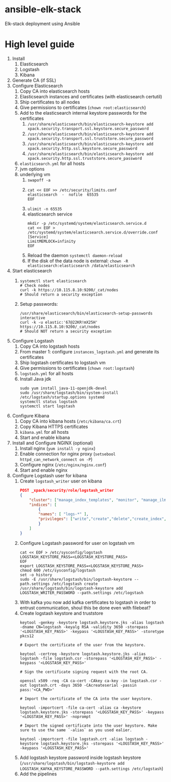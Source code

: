 # ansible-elk-stack

Elk-stack deployment using Ansible

# High level guide

1. Install 
   1. Elasticsearch
   2. Logstash
   3. Kibana
2. Generate CA (if SSL)
3. Configure Elasticsearch
   1. Copy CA into elasticsearch hosts
   2. Elasticsearch instances and certificates (with elasticsearch certutil)
   3. Ship certificates to all nodes
   4. Give permissions to certificates (`chown root:elasticsearch`)
   5. Add to the elasticsearch internal keystore passwords for the certificates 
      1. `/usr/share/elasticsearch/bin/elasticsearch-keystore add xpack.security.transport.ssl.keystore.secure_password`
      2. `/usr/share/elasticsearch/bin/elasticsearch-keystore add xpack.security.transport.ssl.truststore.secure_password`
      3. `/usr/share/elasticsearch/bin/elasticsearch-keystore add xpack.security.http.ssl.keystore.secure_password`
      4. `/usr/share/elasticsearch/bin/elasticsearch-keystore add xpack.security.http.ssl.truststore.secure_password`
   6. `elasticsearch.yml` for all hosts
   7. jvm options
   8. underlying vm
      1. `swapoff -a`
      2. ```shell
         cat << EOF >> /etc/security/limits.conf
         elasticsearch  -  nofile  65535
         EOF
         ```
      3. `ulimit -n 65535`
      4. elasticsearch service
         ```shell
         mkdir -p /etc/systemd/system/elasticsearch.service.d
         cat << EOF > /etc/systemd/system/elasticsearch.service.d/override.conf
         [Service]
         LimitMEMLOCK=infinity
         EOF
         ```
      5. Reload the daemon `systemctl daemon-reload`
      6. If the disk of the data node is external: `chown -R elasticsearch:elasticsearch /data/elasticsearch`
4. Start elasticsearch
   1. ```shell
      systemctl start elasticsearch
      # Check nodes
      curl -k https://10.115.8.10:9200/_cat/nodes
      # Should return a security exception
      ```
   2. Setup passwords:
      ```shell
      /usr/share/elasticsearch/bin/elasticsearch-setup-passwords interactive
      curl -k -u elastic:'67@22KR!mX25H' https://10.115.8.10:9200/_cat/nodes
      # Should NOT return a security exception
      ```
5. Configure Logstash
   1. Copy CA into logstash hosts
   2. From master 1: configure `instances_logstash.yml` and generate its certificates
   3. Ship logstash certificates to logstash vm
   4. Give permissions to certificates (`chown root:logstash`)
   5. `logstash.yml` for all hosts
   6. Install Java jdk
        ```shell
        sudo yum install java-11-openjdk-devel
        sudo /usr/share/logstash/bin/system-install /etc/logstash/startup.options systemd
        systemctl status logstash
        systemctl start logstash
        ```
6. Configure Kibana
   1. Copy CA into kibana hosts (`/etc/kibana/ca.crt`)
   2. Copy Kibana HTTPS certificates
   3. `kibana.yml` for all hosts
   4. Start and enable kibana
7. Install and Configure NGINX (optional)
   1. Install nginx (`yum install -y nginx`)
   2. Enable connection for nginx proxy (`setsebool httpd_can_network_connect on -P`)
   3. Configure nginx (`/etc/nginx/nginx.conf`)
   4. Start and enable nginx
8. Configure Logstash user for kibana
   1. Create `logstash_writer` user on kibana
        ```json
        POST _xpack/security/role/logstash_writer
        {
            "cluster": ["manage_index_templates", "monitor", "manage_ilm"], 
            "indices": [
                {
                "names": [ "logs-*" ], 
                "privileges": ["write","create","delete","create_index","manage","manage_ilm"]  
                }
            ]
        }
        ```
   2. Configure Logstash password for user on logstash vm
        ```shell
        cat << EOF > /etc/sysconfig/logstash
        LOGSTASH_KEYSTORE_PASS=<LOGSTASH_KEYSTORE_PASS>
        EOF
        export LOGSTASH_KEYSTORE_PASS=<LOGSTASH_KEYSTORE_PASS>
        chmod 600 /etc/sysconfig/logstash
        set -o history
        sudo -E /usr/share/logstash/bin/logstash-keystore --path.settings /etc/logstash create
        /usr/share/logstash/bin/logstash-keystore add LOGSTASH_WRITER_PASSWORD --path.settings /etc/logstash
        ```
   3. With kafka you now add kafka certificates to logstash in order to entrust communication, shoul this be done even with filebeat?
   4. Create logstash keystore and truststore
        ```shell
        keytool -genkey -keystore logstash.keystore.jks -alias logstash -dname CN=logstash -keyalg RSA -validity 3650 -storepass '<LOGSTASH_KEY_PASS>' -keypass '<LOGSTASH_KEY_PASS>' -storetype pkcs12
                
        # Export the certificate of the user from the keystore.

        keytool -certreq -keystore logstash.keystore.jks -alias logstash -file logstash.csr -storepass '<LOGSTASH_KEY_PASS>' -keypass '<LOGSTASH_KEY_PASS>'
            
        # Sign the certificate signing request with the root CA.

        openssl x509 -req -CA ca-cert -CAkey ca-key -in logstash.csr -out logstash.crt -days 3650 -CAcreateserial -passin  pass:'<CA_PWD>'

        # Import the certificate of the CA into the user keystore.

        keytool -importcert -file ca-cert -alias ca -keystore logstash.keystore.jks -storepass '<LOGSTASH_KEY_PASS>' -keypass '<LOGSTASH_KEY_PASS>' -noprompt
            
        # Import the signed certificate into the user keystore. Make sure to use the same `-alias` as you used ealier.

        keytool -importcert -file logstash.crt -alias logstash -keystore logstash.keystore.jks -storepass '<LOGSTASH_KEY_PASS>' -keypass '<LOGSTASH_KEY_PASS>'
        ```
   5. Add logstash keystore password inside logstash keystore (`/usr/share/logstash/bin/logstash-keystore add LOGSTASH_KAFKA_KEYSTORE_PASSWORD --path.settings /etc/logstash`)
   6. Add the pipelines
    
